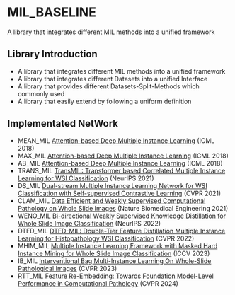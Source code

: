 # MIL_BASELINE
A library that integrates different MIL methods into a unified framework

## Library Introduction
* A library that integrates different MIL methods into a unified framework
* A library that integrates different Datasets into a unified Interface
* A library that provides different Datasets-Split-Methods which commonly used
* A library that easily extend by following a uniform definition

## Implementated NetWork
* MEAN_MIL [Attention-based Deep Multiple Instance Learning](https://arxiv.org/abs/1802.04712) (ICML 2018) 
* MAX_MIL [Attention-based Deep Multiple Instance Learning](https://arxiv.org/abs/1802.04712) (ICML 2018) 
* AB_MIL [Attention-based Deep Multiple Instance Learning](https://arxiv.org/abs/1802.04712) (ICML 2018) 
* TRANS_MIL [TransMIL: Transformer based Correlated Multiple Instance Learning for WSI Classification](https://arxiv.org/abs/2106.00908) (NeurIPS 2021)
* DS_MIL [Dual-stream Multiple Instance Learning Network for WSI Classification with Self-supervised Contrastive Learning](https://arxiv.org/abs/2011.08939) (CVPR 2021)
* CLAM_MIL [Data Efficient and Weakly Supervised Computational Pathology on Whole Slide Images](https://arxiv.org/abs/2004.09666) (Nature Biomedical Engineering 2021)
* WENO_MIL [Bi-directional Weakly Supervised Knowledge Distillation for Whole Slide Image Classification](https://arxiv.org/abs/2210.03664) (NeurIPS 2022)
* DTFD_MIL [DTFD-MIL: Double-Tier Feature Distillation Multiple Instance Learning for Histopathology WSI Classification](https://arxiv.org/abs/2203.12081) (CVPR 2022)
* MHIM_MIL [Multiple Instance Learning Framework with Masked Hard Instance Mining for Whole Slide Image Classification](https://arxiv.org/abs/2307.15254) (ICCV 2023)
* IB_MIL [Interventional Bag Multi-Instance Learning On Whole-Slide Pathological Images](https://arxiv.org/abs/2303.06873) (CVPR 2023)
* RTT_MIL [Feature Re-Embedding: Towards Foundation Model-Level Performance in Computational Pathology](https://arxiv.org/abs/2402.17228) (CVPR 2024) 
  
